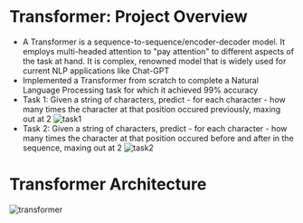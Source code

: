 # Transformer: Project Overview
- A Transformer is a sequence-to-sequence/encoder-decoder model. It employs multi-headed attention to "pay attention" to different aspects of the task at hand. It is complex, renowned model that is widely used for current NLP applications like Chat-GPT
- Implemented a Transformer from scratch to complete a Natural Language Processing task for which it achieved 99% accuracy
- Task 1: Given a string of characters, predict - for each character - how many times the character at that position occured previously, maxing out at 2
![task1](https://github.com/adhr1t/Transformer/assets/72672768/caa060f4-c0e0-4514-b66b-567b9e1e7c44)
- Task 2: Given a string of characters, predict - for each character - how many times the character at that position occured before and after in the sequence, maxing out at 2
![task2](https://github.com/adhr1t/Transformer/assets/72672768/57d6e97a-9224-4eb1-9c39-69ea8bccb5bb)

# Transformer Architecture
![transformer](https://github.com/adhr1t/Transformer/assets/72672768/9be3628c-7674-449f-ab40-5b9150cf9481)
